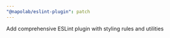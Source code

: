 ```yaml
---
"@napolab/eslint-plugin": patch
---
```


Add comprehensive ESLint plugin with styling rules and utilities
